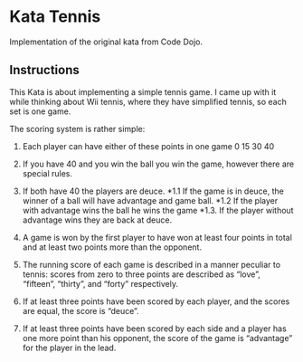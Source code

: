 # Kata Tennis

Implementation of the original kata from Code Dojo.

## Instructions

This Kata is about implementing a simple tennis game. I came up with it while thinking about Wii tennis, where they have simplified tennis, so each set is one game.

The scoring system is rather simple:

1. Each player can have either of these points in one game 0 15 30 40

1. If you have 40 and you win the ball you win the game, however there are special rules.

1. If both have 40 the players are deuce. 
*1.1 If the game is in deuce, the winner of a ball will have advantage and game ball. 
*1.2 If the player with advantage wins the ball he wins the game 
*1.3. If the player without advantage wins they are back at deuce.

1. A game is won by the first player to have won at least four points in total and at least two points more than the opponent.

1. The running score of each game is described in a manner peculiar to tennis: scores from zero to three points are described as “love”, “fifteen”, “thirty”, and “forty” respectively.

1. If at least three points have been scored by each player, and the scores are equal, the score is “deuce”.

1. If at least three points have been scored by each side and a player has one more point than his opponent, the score of the game is “advantage” for the player in the lead.

